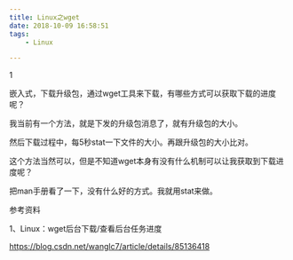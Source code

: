 ```yaml
---
title: Linux之wget
date: 2018-10-09 16:58:51
tags:
	- Linux

---
```


1

嵌入式，下载升级包，通过wget工具来下载，有哪些方式可以获取下载的进度呢？

我当前有一个方法，就是下发的升级包消息了，就有升级包的大小。

然后下载过程中，每5秒stat一下文件的大小。再跟升级包的大小比对。

这个方法当然可以，但是不知道wget本身有没有什么机制可以让我获取到下载进度呢？

把man手册看了一下，没有什么好的方式。我就用stat来做。



参考资料

1、Linux：wget后台下载/查看后台任务进度

https://blog.csdn.net/wanglc7/article/details/85136418

